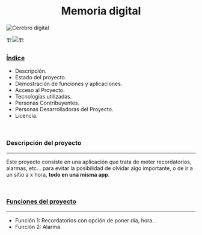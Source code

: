 <h1 align="center">Memoria digital</h1>

![Cerebro digital](https://github.com/user-attachments/assets/992328c7-025b-4c96-bc40-d112ef7a2909)

<p align="left">🏗️<img src="https://img.shields.io/badge/Estado-En_desarrollo-red"/>🏗️</p>

<h3><u>Índice</u></h3>

<ul>
  <li>Descripción.</li>
  <li>Estado del proyecto.</li>
  <li>Demostración de funciones y aplicaciones.</li>
  <li>Acceso al Proyecto.</li>
  <li>Tecnologías utilizadas.</li>
  <li>Personas Contribuyentes.</li>
  <li>Personas Desarrolladoras del Proyecto.</li>
  <li>Licencia.</li>
</ul>
<br/>
<h3>Descripción del proyecto</h3>
<hr/>
<p>Este proyecto consiste en una aplicación que trata de meter recordatorios, alarmas, etc... para evitar la posibilidad de olvidar algo importante, o de ir a un sitio a x hora, <b>todo en una misma app</b>.</p>
<br/>
<h3><u>Funciones del proyecto</u></h3>
<hr/>
<ul>
  <li>Función 1: Recordatorios con opción de poner día, hora...</li>
  <li>Función 2: Alarma.</li>
</ul>
